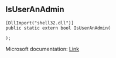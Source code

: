 ## IsUserAnAdmin

```
[DllImport("shell32.dll")]
public static extern bool IsUserAnAdmin(
   
);
```

Microsoft documentation: [Link](https://learn.microsoft.com/en-us/windows/win32/api/shlobj_core/nf-shlobj_core-isuseranadmin)
